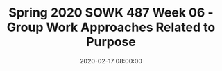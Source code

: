 ---
layout: single_presentation
name: week-06-group-work-approaches-related-to-purpose.md
title: "Spring 2020 SOWK 487 Week 06 - Group Work Approaches Related to Purpose"
date:  2020-02-17 08:00:00
presentation_id: ZYRQND
permalink: /ZYRQND/
redirect_from:
  - /presentations/ZYRQND/week-06-group-work-approaches-related-to-purpose
slides: 
  - slide_name: deck-4877-large-0.jpeg
    slide_text: >
      <p><strong>Location</strong>: CBC Campus -  SWL 108<br />
      <strong>Time</strong>: Wednesdays from 5:30-8:15<br />
      <strong>Week 06</strong>: 02/19/20<br />
      <strong>Topic and Content Area</strong>: Group Work Approaches Related to Purpose<br />
      <strong>Reading Assignment</strong>: Garvin et al. (2017) Chapters 9-11<br />
      <strong>Assignments Due</strong>: N/A<br />
      <strong>Other Important Information</strong>: N/A</p>
      
  - slide_name: deck-4877-large-1.jpeg
    slide_text: >
      <blockquote>
      <p>Taken from Guiding Good Choices session 1.</p>
      </blockquote>
      <blockquote>
      <p>We are going to be talking about risk and protective factors later today. I wanted to start with an activity to see how they interact.</p>
      </blockquote>
      <ul>
      <li>Obtain volunteers for each protective factor
      <ul>
      <li>Adolescent, parent, grandparent, coach, minister, friend</li>
      </ul>
      </li>
      <li>Have form a circle of protection around the adolescent joining hands</li>
      <li>Obtain volunteers for risk factors
      <ul>
      <li>convenience store operator, other friend, brother, school board president</li>
      </ul>
      </li>
      <li>Instruct people representing risk factors to try to “get to” our adolescents through the circle of protection without causing any bodily injury. After a minute or so, help participants debrief what they saw or heard happening.</li>
      <li>___________ is pretty well protective here. We could form a group of parents to tell the convenience store operators they’ve had enough and will not allow the sale of alcohol to minors. They will picket the store, etc.</li>
      <li>Bring person into circle too</li>
      <li>Feedback</li>
      </ul>
      
  - slide_name: deck-4877-large-2.jpeg
    slide_text: >
      <ul>
      <li>Psychoeducational groups</li>
      <li>Public Health Framework</li>
      <li>Other prevention frameworks and models</li>
      <li>Designing a school based intervention</li>
      </ul>
      
  - slide_name: deck-4877-large-3.jpeg
    slide_text: >
      <blockquote>
      <p>The reading this week reviewed three different approaches for group work related to purpose. These were:</p>
      </blockquote>
      <p><strong>Self-Help and Support Groups</strong>: Very related to the conversation we had regarding mutual aid groups and those concepts.
      <strong>Psychoeducation Groups</strong>: groups which are trying to either provide education, skill acquisition, and or self-knowledge.
      <strong>Prevention Groups</strong>: applying prevention concepts to a wide range of problems.</p>
      <blockquote>
      <p>Today I want to spend time talking some about out prevention groups and psycho educational groups.</p>
      </blockquote>
      
  - slide_name: deck-4877-large-4.jpeg
    slide_text: >
      <blockquote>
      <p>Psychoeducational groups necessarily place social workers in the role of a teacher. This role, and by extension the deliver of information should not be imagined as  one way relationship.</p>
      </blockquote>
      <p>Brown 2003 suggests that there are basic principals to deliver effective psychoeducaitonal groups:</p>
      <ul>
      <li>Selecting optimum methods for delivering information based on participant factors (e.g., age, previous learning, motivation)</li>
      <li>Demonstrating the meaningfulness of material among group members</li>
      <li>Creating opportunities for group members to integrate new information with existing knowledge and skills;</li>
      <li>Encouraging retention of new information by doing</li>
      </ul>
      
  - slide_name: deck-4877-large-5.jpeg
    slide_text: >
      <blockquote>
      <p>Engaging in group work practice requires some familiarity with styles of leadership conducive to facilitating psychoeducaitonal groups.</p>
      </blockquote>
      <ul>
      <li>
      <strong>Education on preparing and delivering</strong>: Education and/or training on preparing and delivering psychoeducational groups</li>
      <li>
      <strong>Knowledge of Group Process</strong>: Knowledge of group processes, including common stages of group development</li>
      <li>
      <strong>Supervision</strong>: Purposeful and targeted supervision related to group practices</li>
      <li>
      <strong>Interpersonal practice skills</strong>
      </li>
      <li>
      <strong>Capacity to self-reflect</strong> and challenge personal axes of privilege, power, and oppression</li>
      <li>Normalizing without essentializing</li>
      <li>Connection of group content to anticipated stage of group development</li>
      </ul>
      
  - slide_name: deck-4877-large-6.jpeg
    slide_text: >
      <blockquote>
      <p>We can think of two basic types of psychoeducaitonal groups. Those that are manualized and those that are responsive.</p>
      </blockquote>
      <ul>
      <li>The current trend is towards integration of both types (i.e. manualized curricula with flexibility to and awareness of groups processes)</li>
      </ul>
      
  - slide_name: deck-4877-large-7.jpeg
    slide_text: >
      <blockquote>
      <p>The public health framework is a method for creating change at various levels using the following key ideas:</p>
      </blockquote>
      <p>[Whole Class Activity] For each key idea, relate it to PDC and coalition work.</p>
      <ul>
      <li>
      <strong>Defining the target</strong>: A clearly identified area of focus.</li>
      <li>
      <strong>Understanding Risk and Protection</strong>: Through research-based knowledge finding corollary or casual finding how things relate to the target. Risks are the factors that are those things which play causal role that has a perceived negatively where protective factors are those ones that are perceived as positive.</li>
      <li>
      <strong>Interrupting Risk and Building Protection</strong>: Develop interventions designed to interrupt risk processes or promoting protective processes.</li>
      <li>
      <strong>Assessing the Effectiveness of Prevention</strong>: Assess level of change.</li>
      </ul>
      
  - slide_name: deck-4877-large-8.jpeg
    slide_text: >
      <blockquote>
      <p>Show and talk about the target, risk and protective factors, interventions, and evaluation that is done related to the logic model</p>
      </blockquote>
      
  - slide_name: deck-4877-large-9.jpeg
    slide_text: >
      <blockquote>
      <p>Discuss the similarities of Community Prevention and Wellness Initiative (CPWI)’s through DSHS Division of Behavioral Health and Recovery (DBHR) planning framework to the generalist intervention model.</p>
      </blockquote>
      
  - slide_name: deck-4877-large-10.jpeg
    slide_text: >
      <blockquote>
      <p>Prevention groups can chose to either do universal prevention or they can do selective prevention.</p>
      </blockquote>
      <p>Universal is focused on things provided to everybody.
      Selective is where a group is specifically targeted.</p>
      <p>-&gt; Next Slide</p>
      
  - slide_name: deck-4877-large-11.jpeg
    slide_text: >
      <blockquote>
      <p>Selective practice can be related to some of the following considerations:</p>
      </blockquote>
      <p>[Whole Class Activity] Elicit examples of each.</p>
      <ul>
      <li>
      <strong>Person-Environment Fit</strong>: groups using cognitive behavioral approach to improve person in the environment fit (i.e. group addressing beliefs about condom use and how to get partner to use)
      <ul>
      <li>Focus on individual change or group change</li>
      <li>Can be skill building (role play)</li>
      </ul>
      </li>
      <li>
      <strong>Human Development</strong>: Interventions should be built on research based knowledge of human development.
      <ul>
      <li>Built on needs that are presented</li>
      <li>Reviews developmental transitions
      <strong>Culturally Competent Practice</strong>: Cultural Humility
      Can also have indicated services, which are focused on needs that have been demonstrated or require a higher level of support. These indicated needs are often preformed by an outside professional or persons with more specific training.</li>
      </ul>
      </li>
      </ul>
      
  - slide_name: deck-4877-large-12.jpeg
    slide_text: >
      <blockquote>
      <p>The idea of universal vs selective fits in very well with the PBIS Tiered Intervention Model.</p>
      </blockquote>
      <p>Discuss each component and how what it looks like.</p>
      
  - slide_name: deck-4877-large-13.jpeg
    slide_text: >
      <blockquote>
      <p>[Small Group Activity] Students will break up into groups of two or three. They will discuss work on using the public health framework on a potential needs that might be in place in a school.</p>
      </blockquote>
      <ul>
      <li>Defining the Target</li>
      <li>Understanding Risking and Protection</li>
      <li>Interrupting Risk and Building Protection</li>
      <li>Assessing the Effectiveness of Prevention</li>
      </ul>
      <p>[Whole Class Activity] Debrief the activity</p>
      
  - slide_name: deck-4877-large-14.jpeg
    slide_text: >
      <blockquote>
      <p>[Small Group Activity] Students will join groups to have groups of four to six. They will determine which school based problem to address. students will design a group intervention that fits within one of the group interventions that have previously been discussed to address the chosen problem.</p>
      </blockquote>
      <blockquote>
      <p>Mutual Aid &amp; Cognitive Behavioral Group Work</p>
      </blockquote>
      <ul>
      <li>Self-Help or Support</li>
      <li>Psychoeducation</li>
      <li>Prevention Group</li>
      </ul>
      
  - slide_name: deck-4877-large-15.jpeg
    slide_text: >
      <blockquote>
      <p>[Small Group Activity] Partners will rotate groups and as a pair they will implement the group that they planned to address the need with their fellow students.</p>
      </blockquote>
      <p>Implement It</p>
      
presentation_description: >
  <p>The readings for this week reviewed three different approaches for group work related to purpose. These were:</p>
  <p><strong>Self-Help and Support Groups</strong>: Very related to the conversation we had regarding mutual aid groups and those concepts.
  <strong>Psychoeducation Groups</strong>: groups which are trying to either provide education, skill acquisition, and or self-knowledge.
  <strong>Prevention Groups</strong>: applying prevention concepts to a wide range of problems.</p>
  <blockquote>
  <p>Today I want to spend time talking some about out prevention groups and psycho educational groups.</p>
  </blockquote>
  <h2>Agenda</h2>
  <ul>
  <li>Psychoeducational groups</li>
  <li>Public Health Framework</li>
  <li>Other prevention frameworks and models</li>
  <li>Designing a school based intervention</li>
  </ul>
  
downloadable_slides: deck-4877.pdf
slides_count: 16
header:
  teaser: deck-4877-thumb-0.jpeg
presentation_video:
location: "Heritage University"
tags:
  - Heritage University
  - BASW Program
  - SOWK 487w
---